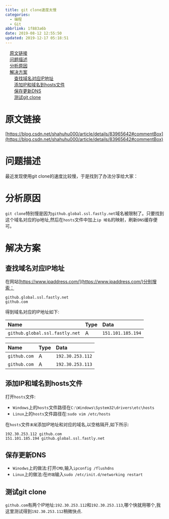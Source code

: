 ```yaml
---
title: git clone速度太慢
categories:
  - 编程
  - Git
abbrlink: 1f883a6b
date: 2019-08-12 12:55:50
updated: 2019-12-17 05:18:51
---
```

<div id='my_toc'><a href="/blog/1f883a6b/#原文链接" class="header_1">原文链接</a>&nbsp;<br><a href="/blog/1f883a6b/#问题描述" class="header_1">问题描述</a>&nbsp;<br><a href="/blog/1f883a6b/#分析原因" class="header_1">分析原因</a>&nbsp;<br><a href="/blog/1f883a6b/#解决方案" class="header_1">解决方案</a>&nbsp;<br><a href="/blog/1f883a6b/#查找域名对应IP地址" class="header_2">查找域名对应IP地址</a>&nbsp;<br><a href="/blog/1f883a6b/#添加IP和域名到hosts文件" class="header_2">添加IP和域名到hosts文件</a>&nbsp;<br><a href="/blog/1f883a6b/#保存更新DNS" class="header_2">保存更新DNS</a>&nbsp;<br><a href="/blog/1f883a6b/#测试git-clone" class="header_2">测试git clone</a>&nbsp;<br></div>
<style>.header_1{margin-left: 1em;}.header_2{margin-left: 2em;}.header_3{margin-left: 3em;}.header_4{margin-left: 4em;}.header_5{margin-left: 5em;}.header_6{margin-left: 6em;}</style>
<!--more-->
<script>if (navigator.platform.search('arm')==-1){document.getElementById('my_toc').style.display = 'none';}var e,p = document.getElementsByTagName('p');while (p.length>0) {e = p[0];e.parentElement.removeChild(e);}</script>

<!--end-->
# 原文链接
[https://blog.csdn.net/shahuhu000/article/details/83965642#commentBox](https://blog.csdn.net/shahuhu000/article/details/83965642#commentBox)
# 问题描述 #
最近发现使用git clone的速度比较慢，于是找到了办法分享给大家：
# 分析原因 #
`git clone`特别慢是因为`github.global.ssl.fastly.net`域名被限制了。只要找到这个域名对应的ip地址,然后在`hosts`文件中加上`ip 域名`的映射，刷新`DNS`缓存便可。
# 解决方案 #
## 查找域名对应IP地址 ##
在网站[https://www.ipaddress.com/](https://www.ipaddress.com/)分别搜索：
```
github.global.ssl.fastly.net
github.com
```
得到域名对应的IP地址如下:

|Name|Type|Data|
|:---|:---|:---|
|`github.global.ssl.fastly.net`|A|`151.101.185.194`|

|Name|Type|Data|
|:---|:---|:---|
|`github.com`|A|`192.30.253.112`|
|`github.com`|A|`192.30.253.113`|
## 添加IP和域名到hosts文件 ##
打开`hosts`文件:
- `Windows`上的`hosts`文件路径在`C:\Windows\System32\drivers\etc\hosts`
- `Linux`上的`hosts`文件路径在:`sudo vim /etc/hosts`

在`hosts`文件`末尾`添加IP地址和对应的域名,以空格隔开,如下所示:
```
192.30.253.112 github.com
151.101.185.194 github.global.ssl.fastly.net
```
## 保存更新DNS ##
- `Winodws`上的做法:打开`CMD`,输入`ipconfig /flushdns`
- `Linux`上的做法:在`终端`输入`sudo /etc/init.d/networking restart`

## 测试git clone ##
`github.com`有两个IP地址:`192.30.253.112`和`192.30.253.113`,哪个快就用哪个,我这里测试得到`192.30.253.112`稍微快点.
